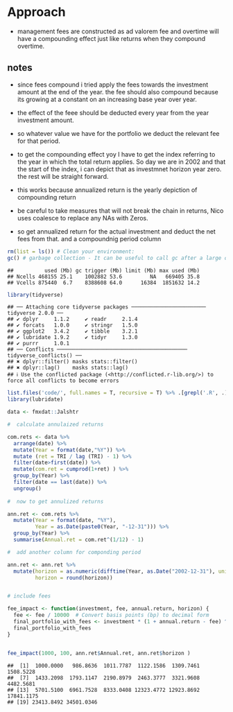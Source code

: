 # Approach

-   management fees are constructed as ad valorem fee and overtime will
    have a compounding effect just like returns when they compound
    overtime.

## notes

-   since fees compound i tried apply the fees towards the investment
    amount at the end of the year. the fee should also compound because
    its growing at a constant on an increasing base year over year.

-   the effect of the feee should be deducted every year from the year
    investment amount.

-   so whatever value we have for the portfolio we deduct the relevant
    fee for that period.

-   to get the compounding effect yoy I have to get the index referring
    to the year in which the total return applies. So day we are in 2002
    and that the start of the index, i can depict that as investmnet
    horizon year zero. the rest will be straight forward.

-   this works because annualized return is the yearly depiction of
    compounding return

-   be careful to take measures that will not break the chain in
    returns, Nico uses coalesce to replace any NAs with Zeros.

-   so get annualized return for the actual investment and deduct the
    net fees from that. and a compoundnig period column

``` r
rm(list = ls()) # Clean your environment:
gc() # garbage collection - It can be useful to call gc after a large object has been removed, as this may prompt R to return memory to the operating system.
```

    ##          used (Mb) gc trigger (Mb) limit (Mb) max used (Mb)
    ## Ncells 468155 25.1    1002882 53.6         NA   669405 35.8
    ## Vcells 875440  6.7    8388608 64.0      16384  1851632 14.2

``` r
library(tidyverse)
```

    ## ── Attaching core tidyverse packages ──────────────────────── tidyverse 2.0.0 ──
    ## ✔ dplyr     1.1.2     ✔ readr     2.1.4
    ## ✔ forcats   1.0.0     ✔ stringr   1.5.0
    ## ✔ ggplot2   3.4.2     ✔ tibble    3.2.1
    ## ✔ lubridate 1.9.2     ✔ tidyr     1.3.0
    ## ✔ purrr     1.0.1     
    ## ── Conflicts ────────────────────────────────────────── tidyverse_conflicts() ──
    ## ✖ dplyr::filter() masks stats::filter()
    ## ✖ dplyr::lag()    masks stats::lag()
    ## ℹ Use the conflicted package (<http://conflicted.r-lib.org/>) to force all conflicts to become errors

``` r
list.files('code/', full.names = T, recursive = T) %>% .[grepl('.R', .)] %>% as.list() %>% walk(~source(.))
library(lubridate)

data <- fmxdat::Jalshtr
```

``` r
#  calculate annulaized returns 

com.rets <- data %>% 
  arrange(date) %>% 
  mutate(Year = format(date,"%Y")) %>% 
  mutate (ret = TRI / lag (TRI) - 1) %>% 
  filter(date>first(date)) %>%
  mutate(com.ret = cumprod(1+ret) ) %>% 
  group_by(Year) %>% 
  filter(date == last(date)) %>% 
  ungroup()
  
#  now to get annulized returns 

ann.ret <- com.rets %>%
  mutate(Year = format(date, "%Y"),
         Year = as.Date(paste0(Year, "-12-31"))) %>%
  group_by(Year) %>%
  summarise(Annual.ret = com.ret^(1/12) - 1)

#  add another column for componding period

ann.ret <- ann.ret %>%
  mutate(horizon = as.numeric(difftime(Year, as.Date("2002-12-31"), units = "days")) / 365,
         horizon = round(horizon))


# include fees 

fee_impact <- function(investment, fee, annual.return, horizon) {
  fee <- fee / 10000  # Convert basis points (bp) to decimal form
  final_portfolio_with_fees <- investment * (1 + annual.return - fee) ^ horizon
  final_portfolio_with_fees
}


fee_impact(1000, 100, ann.ret$Annual.ret, ann.ret$horizon )
```

    ##  [1]  1000.0000   986.8636  1011.7787  1122.1586  1309.7461  1508.5228
    ##  [7]  1433.2098  1793.1147  2190.8979  2463.3777  3321.9608  4482.5681
    ## [13]  5701.5100  6961.7528  8333.0408 12323.4772 12923.8692 17841.1175
    ## [19] 23413.8492 34501.0346
